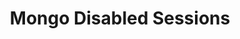 ---
title: Mongo Disabled Sessions
keywords: troubleshooting, integration, database integration, trouble, issue, help, mongo, mongodb, session, cursor timeout
permalink: /troubleshooting/disabled-sessions-mongodb

key: "disabled-sessions-mongodb"

summary: "Cursor timeouts may occur when sessions are disabled on your MongoDB server."
toc: true
type: "database-integration"

layout: general

intro: |
  {% assign all-databases = site.database-integrations | where:"input",true %}
  {% assign mongodb-databases = all-databases | where:"db-type","mongodb" | where: "this-version", "3" | sort: title %}

  This article is applicable to the following database integrations:

  {% for database in mongodb-databases %}
  - [{{ database.title }}]({{ database.url | prepend: site.baseurl }})
  {% endfor %}

sections:
  - title: "Symptoms"
    anchor: "symptoms"
    content: |
      Cursor timeouts in MongoDB integrations when the processing of a batch of oplog entries takes a long time.

  - title: "Cause"
    anchor: "cause"
    content: |
      Sessions are enabled by default on MongoDB. However, if sessions are disabled on your MongoDB server, cursor timeouts can occur.

  - title: "Solution"
    anchor: "solution"
    content: |
      Enable sessions on your MongoDB server.
      
      
---